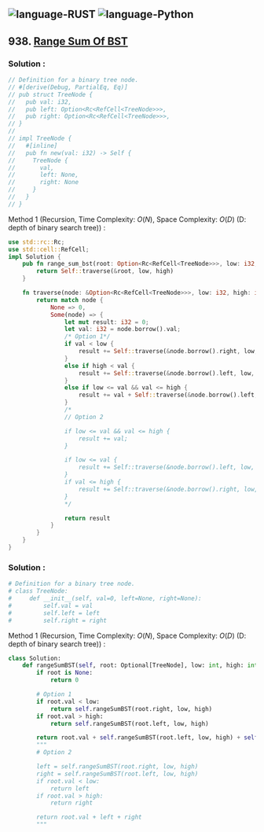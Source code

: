 ![language-RUST](https://img.shields.io/badge/RUST-8d4004?style=for-the-badge&logo=RUST)
![language-Python](https://img.shields.io/badge/Python-ffd43b?style=for-the-badge&logo=PYTHON)
---

## 938. [Range Sum Of BST](https://leetcode.com/problems/range-sum-of-bst)

### Solution :

```rust
// Definition for a binary tree node.
// #[derive(Debug, PartialEq, Eq)]
// pub struct TreeNode {
//   pub val: i32,
//   pub left: Option<Rc<RefCell<TreeNode>>>,
//   pub right: Option<Rc<RefCell<TreeNode>>>,
// }
// 
// impl TreeNode {
//   #[inline]
//   pub fn new(val: i32) -> Self {
//     TreeNode {
//       val,
//       left: None,
//       right: None
//     }
//   }
// }
```

Method 1 (Recursion, Time Complexity: $O(N)$, Space Complexity: $O(D)$ (D: depth of binary search tree)) :
```rust
use std::rc::Rc;
use std::cell::RefCell;
impl Solution {
    pub fn range_sum_bst(root: Option<Rc<RefCell<TreeNode>>>, low: i32, high: i32) -> i32 {
        return Self::traverse(&root, low, high)
    }

    fn traverse(node: &Option<Rc<RefCell<TreeNode>>>, low: i32, high: i32) -> i32 {
        return match node {
            None => 0,
            Some(node) => {
                let mut result: i32 = 0;
                let val: i32 = node.borrow().val;
                /* Option 1*/
                if val < low {
                    result += Self::traverse(&node.borrow().right, low, high);
                }
                else if high < val {
                    result += Self::traverse(&node.borrow().left, low, high);
                }
                else if low <= val && val <= high {
                    result += val + Self::traverse(&node.borrow().left, low, high) + Self::traverse(&node.borrow().right, low, high);
                }
                /*
                // Option 2

                if low <= val && val <= high {
                    result += val;
                }

                if low <= val {
                    result += Self::traverse(&node.borrow().left, low, high);
                }
                if val <= high {
                    result += Self::traverse(&node.borrow().right, low, high);
                }
                */

                return result
            }
        }
    }
}
```

### Solution :

```python
# Definition for a binary tree node.
# class TreeNode:
#     def __init__(self, val=0, left=None, right=None):
#         self.val = val
#         self.left = left
#         self.right = right
```

Method 1 (Recursion, Time Complexity: $O(N)$, Space Complexity: $O(D)$ (D: depth of binary search tree)) :
```python
class Solution:
    def rangeSumBST(self, root: Optional[TreeNode], low: int, high: int) -> int:
        if root is None:
            return 0

        # Option 1
        if root.val < low:
            return self.rangeSumBST(root.right, low, high)
        if root.val > high:
            return self.rangeSumBST(root.left, low, high)

        return root.val + self.rangeSumBST(root.left, low, high) + self.rangeSumBST(root.right, low, high)
        """
        # Option 2

        left = self.rangeSumBST(root.right, low, high)
        right = self.rangeSumBST(root.left, low, high)
        if root.val < low:
            return left
        if root.val > high:
            return right

        return root.val + left + right
        """
```
